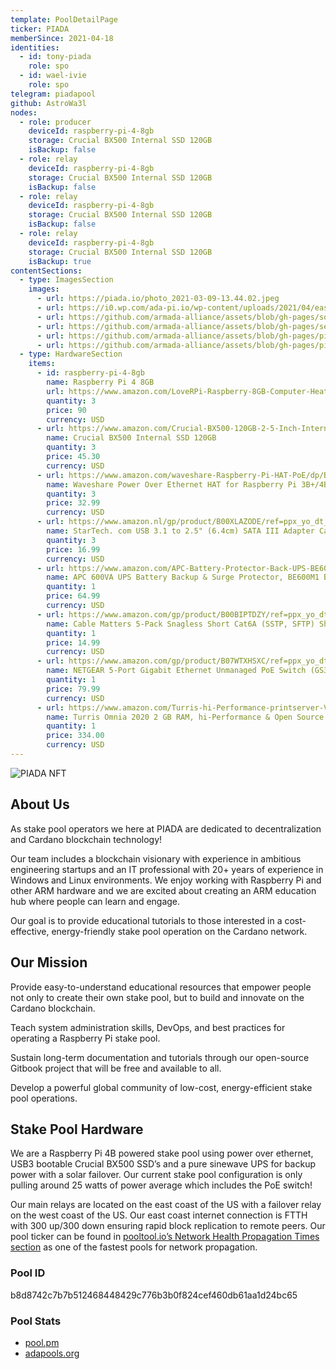 ```yaml
---
template: PoolDetailPage
ticker: PIADA
memberSince: 2021-04-18
identities:
  - id: tony-piada
    role: spo
  - id: wael-ivie
    role: spo
telegram: piadapool
github: AstroWa3l
nodes:
  - role: producer
    deviceId: raspberry-pi-4-8gb
    storage: Crucial BX500 Internal SSD 120GB
    isBackup: false
  - role: relay
    deviceId: raspberry-pi-4-8gb
    storage: Crucial BX500 Internal SSD 120GB
    isBackup: false
  - role: relay
    deviceId: raspberry-pi-4-8gb
    storage: Crucial BX500 Internal SSD 120GB
    isBackup: false
  - role: relay
    deviceId: raspberry-pi-4-8gb
    storage: Crucial BX500 Internal SSD 120GB
    isBackup: true
contentSections:
  - type: ImagesSection
    images:
      - url: https://piada.io/photo_2021-03-09-13.44.02.jpeg
      - url: https://i0.wp.com/ada-pi.io/wp-content/uploads/2021/04/east.ada-pi.jpg?w=1200&ssl=1
      - url: https://github.com/armada-alliance/assets/blob/gh-pages/solar_piada.jpg?raw=true
      - url: https://github.com/armada-alliance/assets/blob/gh-pages/setup_piada.jpg?raw=true
      - url: https://github.com/armada-alliance/assets/blob/gh-pages/piada_1st.png?raw=true
      - url: https://github.com/armada-alliance/assets/blob/gh-pages/piada_10th.png?raw=true
  - type: HardwareSection
    items:
      - id: raspberry-pi-4-8gb
        name: Raspberry Pi 4 8GB
        url: https://www.amazon.com/LoveRPi-Raspberry-8GB-Computer-Heatsinks/dp/B08FRSHWGQ/ref=sr_1_4?dchild=1&keywords=raspberry+pi+4+8gb+ram&qid=1627085336&refinements=p_36%3A1253505011&rnid=386442011&s=electronics&sr=1-4
        quantity: 3
        price: 90
        currency: USD
      - url: https://www.amazon.com/Crucial-BX500-120GB-2-5-Inch-Internal/dp/B07G3KRZBY/ref=sr_1_3?dchild=1&keywords=Crucial+BX500+Internal+SSD+120GB&qid=1627085498&s=electronics&sr=1-3
        name: Crucial BX500 Internal SSD 120GB
        quantity: 3
        price: 45.30
        currency: USD
      - url: https://www.amazon.com/waveshare-Raspberry-Pi-HAT-PoE/dp/B07H95Z21P/ref=sr_1_16?dchild=1&keywords=raspberry+pi+4+poe+hat&qid=1627085797&sr=8-16
        name: Waveshare Power Over Ethernet HAT for Raspberry Pi 3B+/4B 802.3af Power-Sourcing
        quantity: 3
        price: 32.99
        currency: USD
      - url: https://www.amazon.nl/gp/product/B00XLAZODE/ref=ppx_yo_dt_b_asin_title_o07_s00?ie=UTF8&psc=1
        name: StarTech. com USB 3.1 to 2.5" (6.4cm) SATA III Adapter Cable with UASP - USB 3.1 to SATA SSD/HDD Converter/Adapter Cable
        quantity: 3
        price: 16.99
        currency: USD
      - url: https://www.amazon.com/APC-Battery-Protector-Back-UPS-BE600M1/dp/B01FWAZEIU/ref=psdc_764572_t2_B00429N192
        name: APC 600VA UPS Battery Backup & Surge Protector, BE600M1 Backup Battery Power Supply, USB Charger, Back-UPS Series Uninterruptible Power Supply
        quantity: 1
        price: 64.99
        currency: USD
      - url: https://www.amazon.com/gp/product/B00BIPTDZY/ref=ppx_yo_dt_b_asin_title_o02_s01?ie=UTF8&psc=1
        name: Cable Matters 5-Pack Snagless Short Cat6A (SSTP, SFTP) Shielded Ethernet Cable in Blue 3 ft
        quantity: 1
        price: 14.99
        currency: USD
      - url: https://www.amazon.com/gp/product/B07WTXHSXC/ref=ppx_yo_dt_b_asin_title_o00_s00?ie=UTF8&psc=1
        name: NETGEAR 5-Port Gigabit Ethernet Unmanaged PoE Switch (GS305PP) - with 4 x PoE+ @ 83W
        quantity: 1
        price: 79.99
        currency: USD
      - url: https://www.amazon.com/Turris-hi-Performance-printserver-Virtual-Dual-core/dp/B07XCKK146
        name: Turris Omnia 2020 2 GB RAM, hi-Performance & Open Source Router, 2 GB RAM, hi-Performance & Open Source Router
        quantity: 1
        price: 334.00
        currency: USD
---
```


![PIADA NFT](https://ipfs.blockfrost.dev/ipfs/QmSYNzKYbYMqJPuQgmjeG37cTTeiYwp3pW8u6CEcwhePnJ)

## About Us

As stake pool operators we here at PIADA are dedicated to decentralization and Cardano blockchain technology!

Our team includes a blockchain visionary with experience in ambitious engineering startups and an IT professional with 20+ years of experience in Windows and Linux environments. We enjoy working with Raspberry Pi and other ARM hardware and we are excited about creating an ARM education hub where people can learn and engage.

Our goal is to provide educational tutorials to those interested in a cost-effective, energy-friendly stake pool operation on the Cardano network.

## Our Mission

Provide easy-to-understand educational resources that empower people not only to create their own stake pool, but to build and innovate on the Cardano blockchain.

Teach system administration skills, DevOps, and best practices for operating a Raspberry Pi stake pool.

Sustain long-term documentation and tutorials through our open-source Gitbook project that will be free and available to all.

Develop a powerful global community of low-cost, energy-efficient stake pool operations.

## Stake Pool Hardware

We are a Raspberry Pi 4B powered stake pool using power over ethernet, USB3 bootable Crucial BX500 SSD’s and a pure sinewave UPS for backup power with a solar failover. Our current stake pool configuration is only pulling around 25 watts of power average which includes the PoE switch!

Our main relays are located on the east coast of the US with a failover relay on the west coast of the US. Our east coast internet connection is FTTH with 300 up/300 down ensuring rapid block replication to remote peers. Our pool ticker can be found in [pooltool.io’s Network Health Propagation Times section](https://pooltool.io/networkhealth) as one of the fastest pools for network propagation.

### Pool ID

b8d8742c7b7b512468448429c776b3b0f824cef460db61aa1d24bc65

### Pool Stats

- [pool.pm](https://pool.pm/b8d8742c7b7b512468448429c776b3b0f824cef460db61aa1d24bc65)
- [adapools.org](https://adapools.org/pool/b8d8742c7b7b512468448429c776b3b0f824cef460db61aa1d24bc65)
